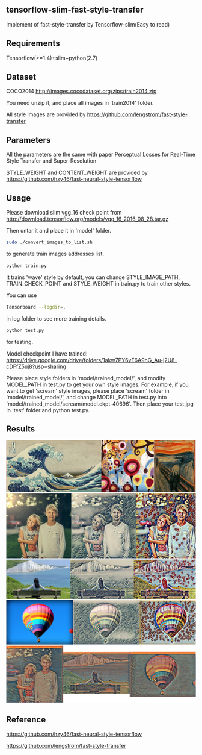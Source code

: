 ## tensorflow-slim-fast-style-transfer
Implement of fast-style-transfer by Tensorflow-slim(Easy to read)
## Requirements
Tensorflow(>=1.4)+slim+python(2.7)
## Dataset
COCO2014 http://images.cocodataset.org/zips/train2014.zip

You need unzip it, and place all images in 'train2014' folder.

All style images are provided by https://github.com/lengstrom/fast-style-transfer
## Parameters
All the parameters are the same with paper Perceptual Losses for Real-Time Style Transfer and Super-Resolution
  
STYLE_WEIGHT and CONTENT_WEIGHT are provided by https://github.com/hzy46/fast-neural-style-tensorflow 
## Usage
Please download slim vgg_16 check point from http://download.tensorflow.org/models/vgg_16_2016_08_28.tar.gz

Then untar it and place it in 'model' folder.
```Bash
sudo ./convert_images_to_list.sh
```
to generate train images addresses list.
```Python
python train.py
```
It trains 'wave' style by default, you can change STYLE_IMAGE_PATH, TRAIN_CHECK_POINT and STYLE_WEIGHT in train.py to train other styles.

You can use 
```Bash
Tensorboard --logdir=.
```
in log folder to see more training details.

```Python
python test.py
```
for testing.

Model checkpoint I have trained: https://drive.google.com/drive/folders/1akw7PY6yF6A9hG_Au-j2U8-cDFfZ5uj8?usp=sharing

Please place style folders in 'model/trained_model/', and modify MODEL_PATH in test.py to get your own style images. For example, if you want to get 'scream' style images, please place 'scream' folder in 'model/trained_model/', and change MODEL_PATH in test.py into 'model/trained_model/scream/model.ckpt-40696'. Then place your test.jpg in 'test' folder and python test.py.
## Results
![](https://github.com/2012013382/tensorflow-slim-fast-style-transfer/blob/master/test/style_image.jpg)
![](https://github.com/2012013382/tensorflow-slim-fast-style-transfer/blob/master/test/result1.jpg)
![](https://github.com/2012013382/tensorflow-slim-fast-style-transfer/blob/master/test/result2.jpg)
![](https://github.com/2012013382/tensorflow-slim-fast-style-transfer/blob/master/test/result3.jpg)
![](https://github.com/2012013382/tensorflow-slim-fast-style-transfer/blob/master/test/result4.jpg)
## Reference
https://github.com/hzy46/fast-neural-style-tensorflow

https://github.com/lengstrom/fast-style-transfer
